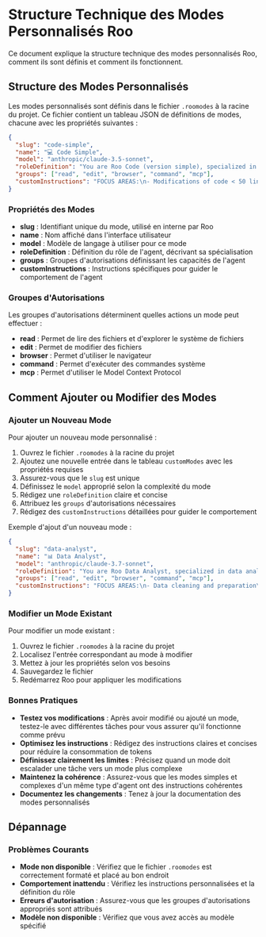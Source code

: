 # Structure Technique des Modes Personnalisés Roo

Ce document explique la structure technique des modes personnalisés Roo, comment ils sont définis et comment ils fonctionnent.

## Structure des Modes Personnalisés

Les modes personnalisés sont définis dans le fichier `.roomodes` à la racine du projet. Ce fichier contient un tableau JSON de définitions de modes, chacune avec les propriétés suivantes :

```json
{
  "slug": "code-simple",
  "name": "💻 Code Simple",
  "model": "anthropic/claude-3.5-sonnet",
  "roleDefinition": "You are Roo Code (version simple), specialized in...",
  "groups": ["read", "edit", "browser", "command", "mcp"],
  "customInstructions": "FOCUS AREAS:\n- Modifications of code < 50 lines\n..."
}
```

### Propriétés des Modes

- **slug** : Identifiant unique du mode, utilisé en interne par Roo
- **name** : Nom affiché dans l'interface utilisateur
- **model** : Modèle de langage à utiliser pour ce mode
- **roleDefinition** : Définition du rôle de l'agent, décrivant sa spécialisation
- **groups** : Groupes d'autorisations définissant les capacités de l'agent
- **customInstructions** : Instructions spécifiques pour guider le comportement de l'agent

### Groupes d'Autorisations

Les groupes d'autorisations déterminent quelles actions un mode peut effectuer :

- **read** : Permet de lire des fichiers et d'explorer le système de fichiers
- **edit** : Permet de modifier des fichiers
- **browser** : Permet d'utiliser le navigateur
- **command** : Permet d'exécuter des commandes système
- **mcp** : Permet d'utiliser le Model Context Protocol

## Comment Ajouter ou Modifier des Modes

### Ajouter un Nouveau Mode

Pour ajouter un nouveau mode personnalisé :

1. Ouvrez le fichier `.roomodes` à la racine du projet
2. Ajoutez une nouvelle entrée dans le tableau `customModes` avec les propriétés requises
3. Assurez-vous que le `slug` est unique
4. Définissez le `model` approprié selon la complexité du mode
5. Rédigez une `roleDefinition` claire et concise
6. Attribuez les `groups` d'autorisations nécessaires
7. Rédigez des `customInstructions` détaillées pour guider le comportement

Exemple d'ajout d'un nouveau mode :
```json
{
  "slug": "data-analyst",
  "name": "📊 Data Analyst",
  "model": "anthropic/claude-3.7-sonnet",
  "roleDefinition": "You are Roo Data Analyst, specialized in data analysis, visualization, and insights extraction.",
  "groups": ["read", "edit", "browser", "command", "mcp"],
  "customInstructions": "FOCUS AREAS:\n- Data cleaning and preparation\n- Statistical analysis\n- Data visualization\n- Insights extraction\n- Reporting"
}
```

### Modifier un Mode Existant

Pour modifier un mode existant :

1. Ouvrez le fichier `.roomodes` à la racine du projet
2. Localisez l'entrée correspondant au mode à modifier
3. Mettez à jour les propriétés selon vos besoins
4. Sauvegardez le fichier
5. Redémarrez Roo pour appliquer les modifications

### Bonnes Pratiques

- **Testez vos modifications** : Après avoir modifié ou ajouté un mode, testez-le avec différentes tâches pour vous assurer qu'il fonctionne comme prévu
- **Optimisez les instructions** : Rédigez des instructions claires et concises pour réduire la consommation de tokens
- **Définissez clairement les limites** : Précisez quand un mode doit escalader une tâche vers un mode plus complexe
- **Maintenez la cohérence** : Assurez-vous que les modes simples et complexes d'un même type d'agent ont des instructions cohérentes
- **Documentez les changements** : Tenez à jour la documentation des modes personnalisés

## Dépannage

### Problèmes Courants

- **Mode non disponible** : Vérifiez que le fichier `.roomodes` est correctement formaté et placé au bon endroit
- **Comportement inattendu** : Vérifiez les instructions personnalisées et la définition du rôle
- **Erreurs d'autorisation** : Assurez-vous que les groupes d'autorisations appropriés sont attribués
- **Modèle non disponible** : Vérifiez que vous avez accès au modèle spécifié